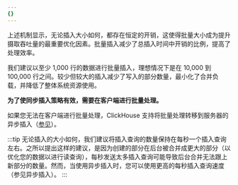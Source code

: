 ```yaml
---
{}
---
```


上述机制显示，无论插入大小如何，都存在恒定的开销，这使得批量大小成为提升摄取吞吐量的最重要优化因素。批量插入减少了总插入时间中开销的比例，提高了处理效率。

我们建议以至少 1,000 行的数据进行批量插入，理想情况下是在 10,000 到 100,000 行之间。较少但较大的插入减少了写入的部分数量，最小化了合并负载，并降低了整体系统资源使用。

**为了使同步插入策略有效，需要在客户端进行批量处理。**

如果您无法在客户端进行批量处理，ClickHouse 支持将批量处理转移到服务器的异步插入（[参见](/best-practices/selecting-an-insert-strategy#asynchronous-inserts)）。

:::tip 
无论插入的大小如何，我们建议将插入查询的数量保持在每秒一个插入查询左右。之所以提出这样的建议，是因为创建的部分在后台被合并成更大的部分（以优化您的数据以进行读查询），每秒发送太多插入查询可能导致后台合并无法跟上新部分的数量。然而，当使用异步插入时，您可以使用更高的每秒插入查询速度（参见异步插入）。 
:::
